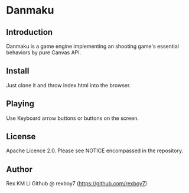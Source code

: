 # Danmaku

## Introduction
Danmaku is a game engine implementing an shooting game's essential  behaviors by pure Canvas API.

## Install
Just clone it and throw index.html into the browser.

## Playing
Use Keyboard arrow buttons or buttons on the screen.

## License
Apache Licence 2.0. Please see NOTICE encompassed in the repository.

## Author
Rex KM Li
Github @ rexboy7 (https://github.com/rexboy7)